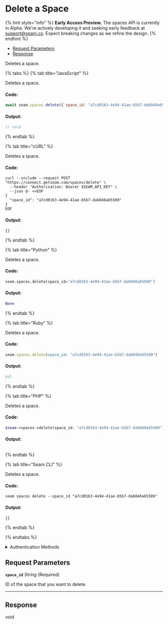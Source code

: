 # Delete a Space
{% hint style="info" %}
**Early Access Preview.** The spaces API is currently in Alpha. We're actively developing it and seeking early feedback at [support@seam.co](mailto:support@seam.co). Expect breaking changes as we refine the design.
{% endhint %}

- [Request Parameters](#request-parameters)
- [Response](#response)

Deletes a space.


{% tabs %}
{% tab title="JavaScript" %}

Deletes a space.

#### Code:

```javascript
await seam.spaces.delete({ space_id: "a7cd0163-4e94-41ae-b5b7-da6040a65509" });
```

#### Output:

```javascript
// void
```
{% endtab %}

{% tab title="cURL" %}

Deletes a space.

#### Code:

```curl
curl --include --request POST "https://connect.getseam.com/spaces/delete" \
  --header "Authorization: Bearer $SEAM_API_KEY" \
  --json @- <<EOF
{
  "space_id": "a7cd0163-4e94-41ae-b5b7-da6040a65509"
}
EOF
```

#### Output:

```curl
{}
```
{% endtab %}

{% tab title="Python" %}

Deletes a space.

#### Code:

```python
seam.spaces.delete(space_id="a7cd0163-4e94-41ae-b5b7-da6040a65509")
```

#### Output:

```python
None
```
{% endtab %}

{% tab title="Ruby" %}

Deletes a space.

#### Code:

```ruby
seam.spaces.delete(space_id: "a7cd0163-4e94-41ae-b5b7-da6040a65509")
```

#### Output:

```ruby
nil
```
{% endtab %}

{% tab title="PHP" %}

Deletes a space.

#### Code:

```php
$seam->spaces->delete(space_id: "a7cd0163-4e94-41ae-b5b7-da6040a65509");
```

#### Output:

```php

```
{% endtab %}

{% tab title="Seam CLI" %}

Deletes a space.

#### Code:

```seam_cli
seam spaces delete --space_id "a7cd0163-4e94-41ae-b5b7-da6040a65509"
```

#### Output:

```seam_cli
{}
```
{% endtab %}

{% endtabs %}


<details>

<summary>Authentication Methods</summary>

- API key
- Client session token
- Personal access token
  <br>Must also include the `seam-workspace` header in the request.

To learn more, see [Authentication](https://docs.seam.co/latest/api/authentication).
</details>

## Request Parameters

**`space_id`** *String* (Required)

ID of the space that you want to delete.

---


## Response

void

